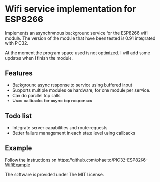# Wifi service implementation for ESP8266
Implements an asynchronous background service for the ESP8266 wifi module.
The version of the module that have been tested is 0.91 integrated with PIC32.

At the moment the program space used is not optimized. I will add some updates when I finish the module.

## Features
 * Background async response to service using buffered input
 * Supports multiple modules on hardware, for one module per service.
 * Can do parallel tcp calls
 * Uses callbacks for async tcp responses

## Todo list
 * Integrate server capabilities and route requests
 * Better failure management in each state level using callbacks

## Example
Follow the instructions on https://github.com/phaetto/PIC32-ESP8266-WifiExample

The software is provided under The MIT License.

